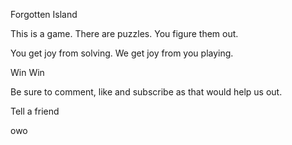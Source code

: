 Forgotten Island

This is a game. There are puzzles. You figure them out.

You get joy from solving. We get joy from you playing.

Win Win

Be sure to comment, like and subscribe as that would help us out.

Tell a friend

owo
